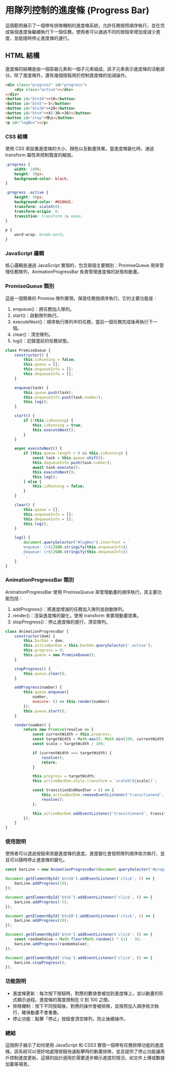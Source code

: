 # 用隊列控制的進度條 (Progress Bar) 

這個範例展示了一個帶有排隊機制的進度條系統，允許任務按照順序執行，並在完成每個進度後繼續執行下一個任務。使用者可以通過不同的按鈕來增加或減少進度，並能隨時停止進度條的運行。

## HTML 結構

進度條的結構是由一個容器元素和一個子元素組成，該子元素表示進度條的活動部分。除了進度條外，還有幾個按鈕用於控制進度條的加減操作。

```html
<div class="progress" id="progress">
    <div class="active"></div>
</div>
<button id="btn10">+10</button>
<button id="btn5">-5</button>
<button id="btn20">+20</button>
<button id="btnX">+X(-30~+30)</button>
<button id="stop">停止</button>
<p id="logBox"></p>
```

### CSS 結構

使用 CSS 來設置進度條的大小、顏色以及動畫效果。當進度條變化時，通過 transform 屬性來控制寬度的縮放。

```css
.progress {
    width: 100%;
    height: 30px;
    background-color: black;
}

.progress .active {
    height: 30px;
    background-color: #0186d1;
    transform: scaleX(0);
    transform-origin: 0;
    transition: transform 1s ease;
}

p {
    word-wrap: break-word;
}

```

### JavaScript 邏輯

核心邏輯是通過 JavaScript 實現的，包含兩個主要類別：PromiseQueue 用來管理任務隊列，AnimationProgressBar 負責管理進度條的狀態和動畫。

### PromiseQueue 類別
這是一個簡單的 Promise 隊列實現，保證任務按順序執行。它的主要功能是：
1. enqueue()：將任務加入隊列。
2. start()：啟動隊列執行。
3. executeNext()：順序執行隊列中的任務，當前一個任務完成後再執行下一個。
4. clear()：清空隊列。
5. log()：記錄當前的任務狀態。

```javascript
class PromiseQueue {
    constructor() {
        this.isRunning = false;
        this.queue = [];
        this.enqueueInfo = [];
        this.dequeueInfo = [];
    }

    enqueue(task) {
        this.queue.push(task);
        this.enqueueInfo.push(task.number);
        this.log();
    }

    start() {
        if (!this.isRunning) {
            this.isRunning = true;
            this.executeNext();
        }
    }

    async executeNext() {
        if (this.queue.length > 0 && this.isRunning) {
            const task = this.queue.shift();
            this.dequeueInfo.push(task.number);
            await task.execute();
            this.executeNext();
            this.log();
        } else {
            this.isRunning = false;
        }
    }

    clear() {
        this.queue = [];
        this.enqueueInfo = [];
        this.dequeueInfo = [];
        this.log();
    }

    log() {
        document.querySelector("#logBox").innerText = `
        enqueue: \r${JSON.stringify(this.enqueueInfo)}
        dequeue: \r${JSON.stringify(this.dequeueInfo)}
        `;
    }
}
```

### AnimationProgressBar 類別
AnimationProgressBar 使用 PromiseQueue 來管理動畫的順序執行。其主要功能包括：
1. addProgress()：將進度增減的任務加入隊列並啟動隊列。
2. render()：渲染進度條的變化，使用 transform 來實現動畫效果。
3. stopProgress()：停止進度條的進行，清空隊列。

```javascript
class AnimationProgressBar {
    constructor(dom) {
        this.barDom = dom;
        this.activeBarDom = this.barDom.querySelector('.active');
        this.progress = 0;
        this.queue = new PromiseQueue();
    }

    stopProgress() {
        this.queue.clear();
    }

    addProgress(number) {
        this.queue.enqueue({
            number,
            execute: () => this.render(number)
        });
        this.queue.start();
    }

    render(number) {
        return new Promise(resolve => {
            const currentWidth = this.progress;
            const targetWidth = Math.max(0, Math.min(100, currentWidth + number));
            const scale = targetWidth / 100;

            if (currentWidth === targetWidth) {
                resolve();
                return;
            }

            this.progress = targetWidth;
            this.activeBarDom.style.transform = `scaleX(${scale})`;

            const transitionEndHandler = () => {
                this.activeBarDom.removeEventListener('transitionend', transitionEndHandler);
                resolve();
            };

            this.activeBarDom.addEventListener('transitionend', transitionEndHandler);
        });
    }
}
```

### 使用說明

使用者可以透過按鈕來改變進度條的進度。進度變化會按照隊列順序依次執行，並且可以隨時停止進度條的變化。

```javascript
const barLine = new AnimationProgressBar(document.querySelector('#progress'));

document.getElementById('btn10').addEventListener('click', () => {
    barLine.addProgress(10);
});

document.getElementById('btn5').addEventListener('click', () => {
    barLine.addProgress(-5);
});

document.getElementById('btn20').addEventListener('click', () => {
    barLine.addProgress(20);
});

document.getElementById('btnX').addEventListener('click', () => {
    const randomValue = Math.floor(Math.random() * 61) - 30;
    barLine.addProgress(randomValue);
});

document.getElementById('stop').addEventListener('click', () => {
    barLine.stopProgress();
});
```

### 功能說明
- 進度條更新：每次按下按鈕時，對應的數值會被加到進度條上，並以動畫的形式顯示過程。進度條的寬度限制在 0 到 100 之間。
- 排隊機制：按下不同按鈕後，對應的操作會被排隊，並按照加入順序依次執行，確保動畫不會重疊。
- 停止功能：點擊「停止」按鈕會清空隊列，防止後續操作。

### 總結
這個例子展示了如何使用 JavaScript 和 CSS3 實現一個帶有任務排隊功能的進度條。該系統可以很好地處理按鈕快速點擊時的動畫排隊，並且提供了停止功能讓用戶控制進度更新。這樣的設計適用於需要逐步顯示進度的情況，如文件上傳或數據加載等場景。
